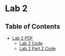 # Lab 2

## Table of Contents
- [Lab 2 PDF](https://github.com/J0NTrollston/CSCE-336_Embedded_Systems/blob/main/Lab_2/Lab02.pdf)
    - [Lab 2 Code](https://github.com/J0NTrollston/CSCE-336_Embedded_Systems/blob/main/Lab_2/Lab2Code/src/main.cpp)
    - [Lab 2 Part 2 Code](https://github.com/J0NTrollston/CSCE-336_Embedded_Systems/blob/main/Lab_2/lab2part2/src/main.cpp)

